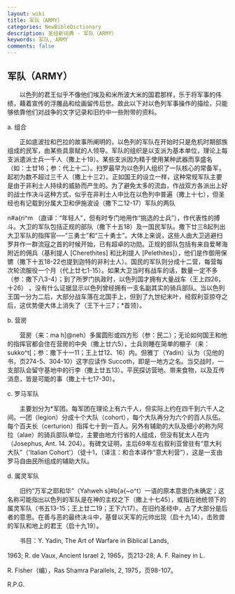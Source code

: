 ```yaml
---
layout: wiki
title: 军队（ARMY）
categories: NewBibleDictionary
description: 圣经新词典 - 军队（ARMY）
keywords: 军队, ARMY
comments: false
---
```


## 军队（ARMY）

　　以色列的君王似乎不像他们埃及和米所波大米的国君那样，乐于将军事的伟绩，藉着宣传的浮雕品和绘画留传后世。故此以下对以色列军事操作的描绘，只能够依靠他们对战争的文字记录和旧约中一些附带的资料。

a. 组合

　　正如底波拉和巴拉的故事所阐明的，以色列的军队在开始时只是危机时期部族组成的民军，由某些具禀赋的人领导。军队的组织是以支派为基本单位，理论上每支派遣派士兵一千人（撒上十19）。某些支派因为精于使用某种武器而享盛名（如：士廿16；参：代上十二）。扫罗最早为以色列人组织了一队核心的常备军，起初为数不超过三千人（撒上十三2）。正如国王的设立一样，这种常规军队主要是由于非利士人持续的威胁而产生的。为了避免太多的流血，作战双方各派出上好的战士作决斗这种方式，似乎在非利士人中比在以色列中普遍（撒上十七），但圣经也有记载到分属大卫和伊施波设（撒下二12-17）军队的两队

n#a{ri^m （直译：“年轻人”，但有时专门地用作“挑选的士兵”），作代表性的搏斗。大卫的军队包括正规的部队（撒下十五18）及一国民军队。撒下廿三8起列出大卫军队的指挥官──“三勇士”和“三十勇士”。大体上来说，这些人由大卫逃避扫罗并作一群流寇之首的时候开始，已有超卓的功勋。正规的部队包括有来自爱琴海附近的佣兵（基利提人 [Cherethites] 和比利提人 [Pelethites]），他们是作御用保镳（撒下十五18-22也提到迦特的非利士人）。国民的军队则分成十二营，每营每次轮流服役一个月（代上廿七1-15）。如果大卫当时有战车的话，数量一定不多（参：撒下八3-4）；到了所罗门执政时，以色列国才拥有大量战车（王上四26，十26） 。没有什么证据显示以色列曾经拥有一支名副其实的骑兵部队。当以色列王国一分为二后，大部分战车落在北国手上，但到了九世纪末叶，经叙利亚掠夺之后，这优势便大体上消失了（王下十三7；*首领）。

b. 营房

　　营房（来：ma h]@neh）多属圆形或四方形（参：民二）；无论如何国王和他的指挥官都会住在营房的中央（撒上廿六5），士兵则睡在简单的棚子（来：sukko^t[；参：撒下十一11；王上廿12、16）内。但雅丁（Yadin）认为（见他的书，页274-5、304-10）这字应读作 Succoth，即是一地方之名。当交战时，一支部队会留守基地中的行李（撒上廿五13）。平民探访营地、带来食物，以及互传消息，皆是可能的事（撒上十七17-30）。

c. 罗马军队

　　主要划分为*军团。每军团在理论上有六千人，但实际上约在四千到六千人之间。一团（legion）分成十个大队（cohort），每个大队再分为六个的百人队伍。每个百夫长（certurion）指挥七十到一百人。另外有辅助的大队及细小的称为阿拉（alae）的骑兵部队单位，主要由地方行省的人组成，但没有犹太人在内（Josephus, Ant. 14. 204）。有碑文证明，主后69年左右叙利亚曾驻有“意大利大队”（'Italian Cohort'）（徒十1，〔译注：和合本译作“意大利营”），这是一支由罗马自由民所组成的辅助大队。

d. 属灵军队

　　旧约“万军之耶和华”（Yahweh s]#b[a{~o^t）一语的原本意思仍未确定；这名称可能指出以色列的军队是在神的主权之下（撒上十七45），或指在祂统领下的属灵军队（书五13-15；王上廿二19；王下六17）。在旧约圣经中，占了大部分是后者的意思。在善与恶的最终决斗中，基督以天军的元帅出现（启十九14），击败兽的军队和地上的君王（启十九19）。

　　书目：Y. Yadin, The Art of Warfare in Biblical Lands,

1963; R. de Vaux, Ancient Israel 2, 1965，页213-28; A. F. Rainey in L.

R. Fisher（编），Ras Shamra Parallels, 2, 1975，页98-107。

R.P.G.








